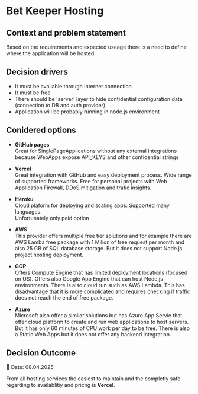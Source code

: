 
# Bet Keeper Hosting

## Context and problem statement

Based on the requirements and expected useage there is a need to define where the application will be hosted.

## Decision drivers

- It must be available through Internet connection
- It must be free
- There should be 'server' layer to hide confidential configuration data (connection to DB and auth provider)
- Application will be probably running in node.js environment

## Conidered options

- **GitHub pages**  
Great for SinglePageApplications without any external integrations because WebApps expose API_KEYS and other confidential strings
- **Vercel**  
Great integration with GitHub and easy deployment process.  Wide range of supported frameworks. Free for personal projects with Web Application Firewall, DDoS mitigation and trafic insights.
- **Heroku**  
Cloud plaform for deploying and scaling apps. Supported many languages.  
Unfortunately only paid option
- **AWS**  
This provider offers multiple free tier solutions and for example there are AWS Lamba free package with 1 Milion of free request per month and also 25 GB of SQL database storage. But it does not support Node.js project hosting deployment.
- **GCP**  
Offers Compute Engine that has limited deployment locations (focused on US). Offers also Google App Engine that can host Node.js environments. There is also cloud run such as AWS Lambda. This has disadvantage that it is more complicated and requires checking if traffic does not reach the end of free package.

- **Azure**  
Microsoft also offer a similar solutions but has Azure App Servie that offer cloud platform to create and run web applications to host servers. But it has only 60 minutes of CPU work per day to be free. There is also a Static Web Apps but it does not offer any backend integration.

## Decision Outcome

📆 Date: 08.04.2025

From all hosting services the easiest to maintain and the completly safe regarding to availablitiy and pricng is **Vercel**.

